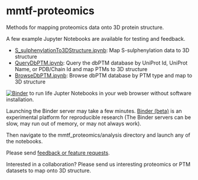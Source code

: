 # mmtf-proteomics
Methods for mapping proteomics data onto 3D protein structure.

A few example Jupyter Notebooks are available for testing and feedback.

* [S_sulphenylationTo3DStructure.ipynb](https://nbviewer.jupyter.org/github/sbl-sdsc/mmtf-proteomics/blob/master/mmtf_proteomics/analysis/S_sulphenylationTo3DStructure.ipynb): Map S-sulphenylation data to 3D structure
* [QueryDbPTM.ipynb](https://nbviewer.jupyter.org/github/sbl-sdsc/mmtf-proteomics/blob/master/mmtf_proteomics/analysis/QueryDbPTM.ipynb): Query the dbPTM database by UniProt Id, UniProt Name, or PDB/Chain Id  and map PTMs to 3D structure
* [BrowseDbPTM.ipynb](https://nbviewer.jupyter.org/github/sbl-sdsc/mmtf-proteomics/blob/master/mmtf_proteomics/analysis/BrowseDbPTM.ipynb): Browse dbPTM database by PTM type and map to 3D structure

[![Binder](https://mybinder.org/badge.svg)](https://mybinder.org/v2/gh/sbl-sdsc/mmtf-proteomics/master) to run life Jupter Notebooks in your web browser without software installation.

Launching the Binder server may take a few minutes. [Binder (beta)](https://mybinder.org/) is an experimental platform for reproducible research (The Binder servers can be slow, may run out of memory, or may not always work).

Then navigate to the mmtf_proteomics/analysis directory and launch any of the notebooks.

Please send [feedback or feature requests](https://github.com/sbl-sdsc/mmtf-proteomics/issues).

Interested in a collaboration? Please send us interesting proteomics or PTM datasets to map onto 3D structure.
